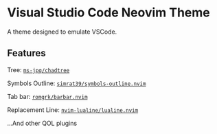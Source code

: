 # Visual Studio Code Neovim Theme
A theme designed to emulate VSCode.

## Features
Tree: [`ms-jpq/chadtree`](https://github.com/ms-jpq/chadtree)

Symbols Outline: [`simrat39/symbols-outline.nvim`](https://github.com/simrat39/symbols-outline.nvim)

Tab bar: [`romgrk/barbar.nvim`](https://github.com/romgrk/barbar.nvim)

Replacement Line: [`nvim-lualine/lualine.nvim`](https://github.com/nvim-lualine/lualine.nvim)

...And other QOL plugins
